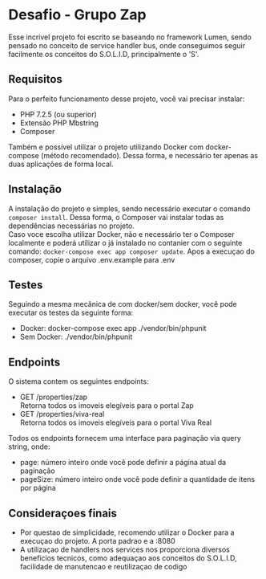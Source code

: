 
# Desafio - Grupo Zap  
  
Esse incrivel projeto foi escrito se baseando no framework Lumen, sendo pensado no conceito de service handler bus, onde conseguimos seguir facilmente os conceitos do S.O.L.I.D, principalmente o 'S'.  
  
  
## Requisitos  
  
Para o perfeito funcionamento desse projeto, você vai precisar instalar:  
- PHP 7.2.5 (ou superior)  
- Extensão PHP Mbstring  
- Composer  
  
Também e possível utilizar o projeto utilizando Docker com docker-compose (método recomendado). Dessa forma, e necessário ter apenas as duas aplicações de forma local.  
  
## Instalação  
  
A instalação do projeto e simples, sendo necessário executar o comando `composer install`. Dessa forma, o Composer vai instalar todas as dependências necessárias no projeto.  
Caso voce escolha utilizar Docker, não e necessário ter o Composer localmente e poderá utilizar o já instalado no contanier com o seguinte comando: `docker-compose exec app composer update`.
Apos a execuçao do composer, copie o arquivo .env.example para .env  
  
## Testes  
  
Seguindo a mesma mecânica de com docker/sem docker, você pode executar os testes da seguinte forma:  
- Docker: docker-compose exec app ./vendor/bin/phpunit  
- Sem Docker: ./vendor/bin/phpunit  
  
## Endpoints  
  
O sistema contem os seguintes endpoints:  
- GET /properties/zap  
    Retorna todos os imoveis elegíveis para o portal Zap  
- GET /properties/viva-real  
    Retorna todos os imoveis elegíveis para o portal Viva Real  

 Todos os endpoints fornecem uma interface para paginação via query string, onde:
- page: número inteiro onde você pode definir a página atual da paginação
- pageSize: número inteiro onde você pode definir a quantidade de itens por página 
      
## Consideraçoes finais  
- Por questao de simplicidade, recomendo utilizar o Docker para a execuçao do projeto. A porta padrao e a :8080  
- A utilizaçao de handlers nos services nos proporciona diversos beneficios tecnicos, como adequaçao aos conceitos do S.O.L.I.D, facilidade de manutencao e reutilizaçao de codigo  
